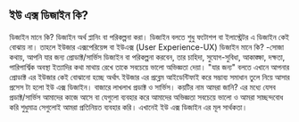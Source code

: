 ## [](#header-1)ইউ এক্স ডিজাইন কি?


ডিজাইন মানে কি?
ডিজাইন অর্থ প্লানিং বা পরিকল্পনা করা। ডিজাইন বলতে শুধু ফটোশপ বা ইলাস্ট্রেটর এ ডিজাইন কেই বোঝায় না।
তাহলে ইউজার এক্সপেরিয়েন্স বা ইউএক্স (User Experience-UX) ডিজাইন মানে কি?
-সোজা কথায়, আপনি যার জন্য প্রোডাক্ট/সার্ভিস ডিজাইন বা পরিকল্পনা করবেন, তার চাহিদা, সুযোগ-সুবিধা, আকাঙ্ক্ষা, দক্ষতা, পারিপার্শ্বিক অবস্থা ইত্যাদির কথা মাথায় রেখে তাকে সবচেয়ে ভালো অভিজ্ঞতা দেয়া।
"যার জন্য" বলতে এখানে আপনার প্রোডাক্ট এর ইউজার কেই বোঝানো হচ্ছে অর্থাৎ ইউজার এর প্রব্লেম আইডেন্টিফাই করে সম্ভাব্য সমাধান তুলে নিয়ে আসার প্রসেস টা হলো ইউ এক্স ডিজাইন।
বাজারে লাখলাখ প্রডাক্ট ও সার্ভিস। কয়টির নাম আমরা জানি? এর মধ্যে যেসব প্রডাক্ট/সার্ভিস আমাদের কাজে আসে বা যেগুলো ব্যবহার করে আমাদের অভিজ্ঞতা সবচেয়ে ভালো ও আমরা সাচ্ছন্দবোধ করি শুধুমাত্র সেগুলোই আমরা প্রতিনিয়ত ব্যবহার করি। এখানেই ইউ এক্স ডিজাইন এর মূল সার্থকতা।
